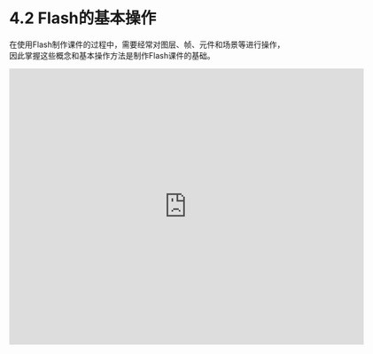 # **4.2 Flash的基本操作**

   在使用Flash制作课件的过程中，需要经常对图层、帧、元件和场景等进行操作，因此掌握这些概念和基本操作方法是制作Flash课件的基础。


<iframe frameborder="0" width="640" height="498" src="https://v.qq.com/iframe/player.html?vid=o0525jhat6h&tiny=0&auto=0" allowfullscreen></iframe>
